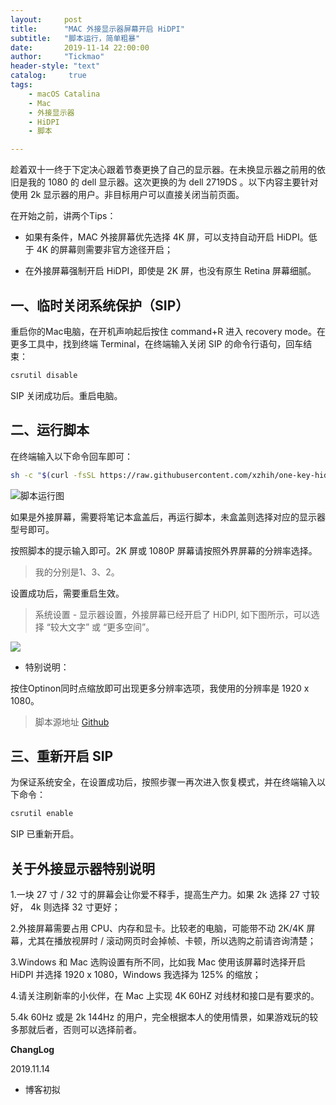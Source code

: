 ```yaml
---
layout:     post
title:      "MAC 外接显示器屏幕开启 HiDPI"
subtitle:   "脚本运行，简单粗暴"
date:       2019-11-14 22:00:00
author:     "Tickmao"
header-style: "text"
catalog:     true
tags:
    - macOS Catalina
    - Mac
    - 外接显示器
    - HiDPI
    - 脚本

---
```


趁着双十一终于下定决心跟着节奏更换了自己的显示器。在未换显示器之前用的依旧是我的 1080 的 dell 显示器。这次更换的为 dell 2719DS 。以下内容主要针对使用 2k 显示器的用户。非目标用户可以直接关闭当前页面。

在开始之前，讲两个Tips：

* 如果有条件，MAC 外接屏幕优先选择 4K 屏，可以支持自动开启 HiDPI。低于 4K 的屏幕则需要非官方途径开启；

* 在外接屏幕强制开启 HiDPI，即使是 2K 屏，也没有原生 Retina 屏幕细腻。

## 一、临时关闭系统保护（SIP）

重启你的Mac电脑，在开机声响起后按住 command+R 进入 recovery mode。在更多工具中，找到终端 Terminal，在终端输入关闭 SIP 的命令行语句，回车结束：

```zsh
csrutil disable
```

SIP 关闭成功后。重启电脑。

## 二、运行脚本

在终端输入以下命令回车即可：

```Zsh
sh -c "$(curl -fsSL https://raw.githubusercontent.com/xzhih/one-key-hidpi/master/hidpi-zh.sh)"
```

![脚本运行图](https://github.com/xzhih/one-key-hidpi/raw/master/img/run-zh.jpg)

如果是外接屏幕，需要将笔记本盒盖后，再运行脚本，未盒盖则选择对应的显示器型号即可。

按照脚本的提示输入即可。2K 屏或 1080P 屏幕请按照外界屏幕的分辨率选择。

> 我的分别是1、3、2。

设置成功后，需要重启生效。

> 系统设置 - 显示器设置，外接屏幕已经开启了 HiDPI, 如下图所示，可以选择 “较大文字” 或 “更多空间”。

![](https://github.com/xzhih/one-key-hidpi/raw/master/img/preferences.jpg)

* 特别说明：

按住Optinon同时点缩放即可出现更多分辨率选项，我使用的分辨率是 1920 x 1080。

> 脚本源地址
[Github](https://github.com/xzhih/one-key-hidpi/blob/master/README-zh.md)

## 三、重新开启 SIP

为保证系统安全，在设置成功后，按照步骤一再次进入恢复模式，并在终端输入以下命令：

```zsh
csrutil enable
```

SIP 已重新开启。

## 关于外接显示器特别说明

1.一块 27 寸 / 32 寸的屏幕会让你爱不释手，提高生产力。如果 2k 选择 27 寸较好， 4k 则选择 32 寸更好；

2.外接屏幕需要占用 CPU、内存和显卡。比较老的电脑，可能带不动 2K/4K 屏幕，尤其在播放视屏时 / 滚动网页时会掉帧、卡顿，所以选购之前请咨询清楚；

3.Windows 和 Mac 选购设置有所不同，比如我 Mac 使用该屏幕时选择开启 HiDPI 并选择 1920 x 1080，Windows 我选择为 125% 的缩放；

4.请关注刷新率的小伙伴，在 Mac 上实现 4K 60HZ 对线材和接口是有要求的。

5.4k 60Hz 或是 2k 144Hz 的用户，完全根据本人的使用情景，如果游戏玩的较多那就后者，否则可以选择前者。

**ChangLog**

2019.11.14

- 博客初拟

